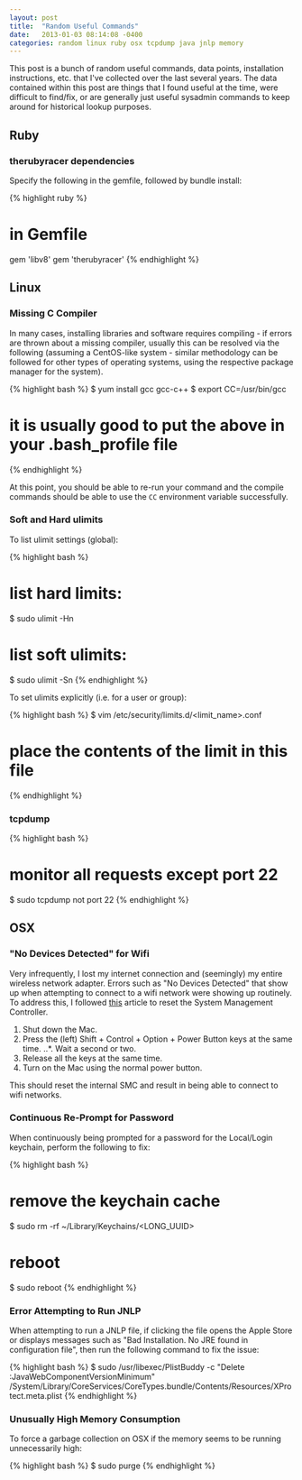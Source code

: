 ```yaml
---
layout: post
title:  "Random Useful Commands"
date:   2013-01-03 08:14:08 -0400
categories: random linux ruby osx tcpdump java jnlp memory
---
```

This post is a bunch of random useful commands, data points, installation instructions, etc. that I've collected over the last several years. The data contained within this post are things that I found useful at the time, were difficult to find/fix, or are generally just useful sysadmin commands to keep around for historical lookup purposes.

## Ruby

### therubyracer dependencies

Specify the following in the gemfile, followed by bundle install:

{% highlight ruby %}
# in Gemfile
gem 'libv8'
gem 'therubyracer'
{% endhighlight %}

## Linux

### Missing C Compiler

In many cases, installing libraries and software requires compiling - if errors are thrown about
a missing compiler, usually this can be resolved via the following (assuming a CentOS-like system -
similar methodology can be followed for other types of operating systems, using the respective
package manager for the system).

{% highlight bash %}
$ yum install gcc gcc-c++
$ export CC=/usr/bin/gcc
# it is usually good to put the above in your .bash_profile file
{% endhighlight %}

At this point, you should be able to re-run your command and the compile commands should be able
to use the `CC` environment variable successfully.

### Soft and Hard ulimits

To list ulimit settings (global):

{% highlight bash %}
# list hard limits:
$ sudo ulimit -Hn
# list soft ulimits:
$ sudo ulimit -Sn
{% endhighlight %}

To set ulimits explicitly (i.e. for a user or group):

{% highlight bash %}
$ vim /etc/security/limits.d/<limit_name>.conf
# place the contents of the limit in this file
{% endhighlight %}

### tcpdump

{% highlight bash %}
# monitor all requests except port 22
$ sudo tcpdump not port 22
{% endhighlight %}

## OSX

### "No Devices Detected" for Wifi

Very infrequently, I lost my internet connection and (seemingly) my entire wireless network adapter.
Errors such as "No Devices Detected" that show up when attempting to connect to a wifi network were
showing up routinely. To address this, I followed [this]() article to reset the System Management
Controller.

1. Shut down the Mac.
2. Press the (left) Shift + Control + Option + Power Button keys at the same time.
..*. Wait a second or two.
3. Release all the keys at the same time.
4. Turn on the Mac using the normal power button.

This should reset the internal SMC and result in being able to connect to wifi networks.

### Continuous Re-Prompt for Password

When continuously being prompted for a password for the Local/Login keychain, perform the
following to fix:

{% highlight bash %}
# remove the keychain cache
$ sudo rm -rf ~/Library/Keychains/<LONG_UUID>
# reboot
$ sudo reboot
{% endhighlight %}

### Error Attempting to Run JNLP

When attempting to run a JNLP file, if clicking the file opens the Apple Store or displays messages
such as "Bad Installation. No JRE found in configuration file", then run the following command to
fix the issue:

{% highlight bash %}
$ sudo /usr/libexec/PlistBuddy -c "Delete :JavaWebComponentVersionMinimum" /System/Library/CoreServices/CoreTypes.bundle/Contents/Resources/XProtect.meta.plist
{% endhighlight %}

### Unusually High Memory Consumption

To force a garbage collection on OSX if the memory seems to be running unnecessarily high:

{% highlight bash %}
$ sudo purge
{% endhighlight %}
